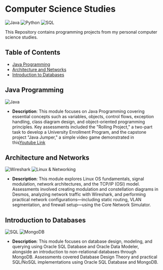 
# Computer Science Studies

![Java](https://img.shields.io/badge/language-Java-FF6347)
![Python](https://img.shields.io/badge/language-Python-blue)
![SQL](https://img.shields.io/badge/language-SQL-4479A1)

This Repository contains programming projects from my personal computer science studies.

## Table of Contents
- [Java Programming](#java-programming)
- [Architecture and Networks](#architecture-and-networks)
- [Introduction to Databases](#introduction-to-databases)

## Java Programming
![Java](https://img.shields.io/badge/Java-DC143C?style=flat-squaree&logo=java&logoColor=white)
- **Description**: This module focuses on Java Programming covering essential concepts such as variables, objects, control flows, exception handling, class diagram design, and object-oriented programming principles. Key assessments included the "Rolling Project," a two-part task to develop a University Enrollment Program, and the capstone project "Java Jumper," a simple video game demonstrated in this[Youtube Link](https://www.youtube.com/watch?v=VDigYY18HOc)

## Architecture and Networks
![Wireshark](https://img.shields.io/badge/Wireshark-1679A7?style=flat-square&logo=wireshark&logoColor=white)
![Linux & Networking](https://img.shields.io/badge/Linux_&_Networking-0078D6?style=flat-square&logo=linux&logoColor=white)
- **Description**: This module explores Linux OS fundamentals, signal modulation, network architectures, and the TCP/IP (OSI) model. Assessments involved creating modulation and constellation diagrams in Desmos, analyzing network traffic with Wireshark, and performing practical network configurations—including static routing, VLAN segmentation, and firewall setup—using the Core Network Simulator.


## Introduction to Databases
![SQL](https://img.shields.io/badge/SQL-4479A1?style=flat-square&logo=postgresql&logoColor=white)
![MongoDB](https://img.shields.io/badge/MongoDB-4EA94B?style=flat-squaree&logo=mongodb&logoColor=white)
- **Description**: This module focuses on database design, modeling, and querying using Oracle SQL Database and Oracle Data Modeler, alongside an introduction to non-relational databases through MongoDB. Assessments covered Database Design Theory and practical SQL/NoSQL implementations using Oracle SQL Database and MongoDB.